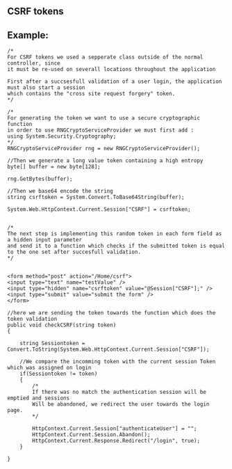 CSRF tokens
-------

## Example:

	
    /*
    For CSRF tokens we used a sepperate class outside of the normal controller, since
    it must be re-used on severall locations throughout the application
    
	First after a succsesfull validation of a user login, the application must also start a session
	which contains the "cross site request forgery" token.
    */
    
	/*
	For generating the token we want to use a secure cryptographic function
	in order to use RNGCryptoServiceProvider we must first add :
	using System.Security.Cryptography;
	*/
	RNGCryptoServiceProvider rng = new RNGCryptoServiceProvider();

	//Then we generate a long value token containing a high entropy
	byte[] buffer = new byte[128];

	rng.GetBytes(buffer);

	//Then we base64 encode the string
	string csrftoken = System.Convert.ToBase64String(buffer);

	System.Web.HttpContext.Current.Session["CSRF"] = csrftoken; 


	/*
	The next step is implementing this random token in each form field as a hidden input parameter
	and send it to a function which checks if the submitted token is equal to the one set after succesfull validation.
	*/
	

	<form method="post" action="/Home/csrf">
    <input type="text" name="testValue" />
    <input type="hidden" name="csrftoken" value="@Session["CSRF"];" />
    <input type="submit" value="submit the form" />
    </form>
	
	//here we are sending the token towards the function which does the token validation    
	public void checkCSRF(string token)
	{
	
		string Sessiontoken = Convert.ToString(System.Web.HttpContext.Current.Session["CSRF"]);
	
		//We compare the incomming token with the current session Token which was assigned on login
		if(Sessiontoken != token)
		{	
			/*
			If there was no match the authentication session will be emptied and sessions
			Will be abandoned, we redirect the user towards the login page.
			*/
		
			HttpContext.Current.Session["authenticateUser"] = "";
			HttpContext.Current.Session.Abandon();
			HttpContext.Current.Response.Redirect("/login", true);            
		}           
	
	}     
	


	